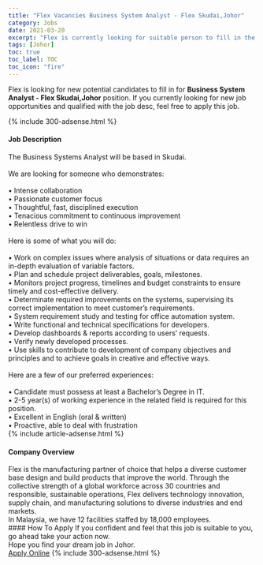 ```yaml
---
title: "Flex Vacancies Business System Analyst - Flex Skudai,Johor" 
category: Jobs 
date: 2021-03-20 
excerpt: "Flex is currently looking for suitable person to fill in the Business System Analyst - Flex Skudai,Johor which based in Johor" 
tags: [Johor] 
toc: true 
toc_label: TOC 
toc_icon: "fire" 
--- 
```


<p>Flex is looking for new potential candidates to fill in for <b>Business System Analyst - Flex Skudai,Johor</b> position. If you currently looking for new job opportunities and qualified with the job desc, feel free to apply this job.
</p>{% include 300-adsense.html %} 
<div><div><h4>Job Description</h4></div><div><div><span><div><div>The Business Systems Analyst will be based in Skudai.</div><div><br>We are looking for someone who demonstrates:</div><div><br>&#8226; Intense collaboration<br>&#8226; Passionate customer focus<br>&#8226; Thoughtful, fast, disciplined execution<br>&#8226; Tenacious commitment to continuous improvement<br>&#8226; Relentless drive to win</div><div><br>Here is some of what you will do:</div><div><br>&#8226; Work on complex issues where analysis of situations or data requires an in-depth evaluation of variable factors.<br>&#8226; Plan and schedule project deliverables, goals, milestones.<br>&#8226; Monitors project progress, timelines and budget constraints to ensure timely and cost-effective delivery.<br>&#8226; Determinate required improvements on the systems, supervising its correct implementation to meet customer&#8217;s requirements.<br>&#8226; System requirement study and testing for office automation system.<br>&#8226; Write functional and technical specifications for developers.<br>&#8226; Develop dashboards &amp; reports according to users&#8217; requests.<br>&#8226; Verify newly developed processes.<br>&#8226; Use skills to contribute to development of company objectives and principles and to achieve goals in creative and effective ways.</div><div><br>Here are a few of our preferred experiences:</div><div><br>&#8226; Candidate must possess at least a Bachelor&#8217;s Degree in IT.<br>&#8226; 2-5 year(s) of working experience in the related field is required for this position.<br>&#8226; Excellent in English (oral &amp; written)<br>&#8226; Proactive, able to deal with frustration</div></div></span></div></div></div> 
{% include article-adsense.html %} 
<div><div><h4>Company Overview</h4></div><div><div><span><div><div>
	Flex is the manufacturing partner of choice that helps a diverse customer base design and build products that improve the world. Through the collective strength of a global workforce across 30 countries and responsible, sustainable operations, Flex delivers technology innovation, supply chain, and manufacturing solutions to diverse industries and end markets.
	<div>
		In Malaysia, we have 12 facilities staffed by 18,000 employees.</div>
</div></div></span></div></div></div> 
#### How To Apply 
If you confident and feel that this job is suitable to you, go ahead take your action now. <br/> 
Hope you find your dream job in Johor. <br/> 
<a href="https://www.jobstreet.com.my/en/job/business-system-analyst-flex-skudai-johor-4512370?jobId=jobstreet-my-job-4512370&" class="btn btn--info" target="_blank" rel="nofollow noopenner">Apply Online</a> 
{% include 300-adsense.html %} 